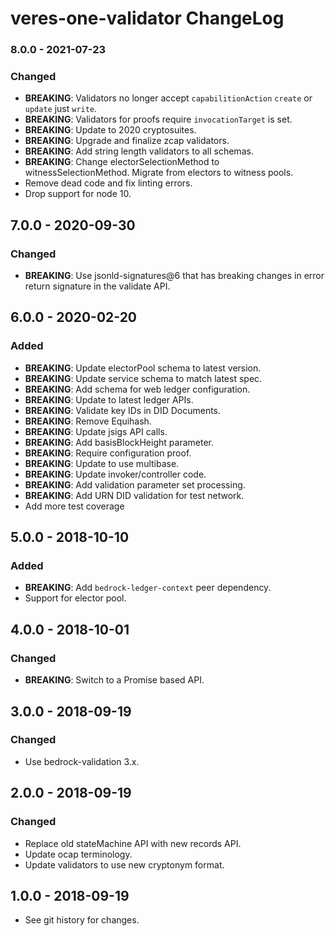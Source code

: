 # veres-one-validator ChangeLog

### 8.0.0 - 2021-07-23

### Changed
- **BREAKING**: Validators no longer accept `capabilitionAction` `create` or `update` just `write`.
- **BREAKING**: Validators for proofs require `invocationTarget` is set.
- **BREAKING**: Update to 2020 cryptosuites.
- **BREAKING**: Upgrade and finalize zcap validators.
- **BREAKING**: Add string length validators to all schemas.
- **BREAKING**: Change electorSelectionMethod to witnessSelectionMethod. Migrate
  from electors to witness pools.
- Remove dead code and fix linting errors.
- Drop support for node 10.

## 7.0.0 - 2020-09-30

### Changed
- **BREAKING**: Use jsonld-signatures@6 that has breaking changes in error
  return signature in the validate API.

## 6.0.0 - 2020-02-20

### Added
- **BREAKING**: Update electorPool schema to latest version.
- **BREAKING**: Update service schema to match latest spec.
- **BREAKING**: Add schema for web ledger configuration.
- **BREAKING**: Update to latest ledger APIs.
- **BREAKING**: Validate key IDs in DID Documents.
- **BREAKING**: Remove Equihash.
- **BREAKING**: Update jsigs API calls.
- **BREAKING**: Add basisBlockHeight parameter.
- **BREAKING**: Require configuration proof.
- **BREAKING**: Update to use multibase.
- **BREAKING**: Update invoker/controller code.
- **BREAKING**: Add validation parameter set processing.
- **BREAKING**: Add URN DID validation for test network.
- Add more test coverage

## 5.0.0 - 2018-10-10

### Added
- **BREAKING**: Add `bedrock-ledger-context` peer dependency.
- Support for elector pool.

## 4.0.0 - 2018-10-01

### Changed
- **BREAKING**: Switch to a Promise based API.

## 3.0.0 - 2018-09-19

### Changed
- Use bedrock-validation 3.x.

## 2.0.0 - 2018-09-19

### Changed
- Replace old stateMachine API with new records API.
- Update ocap terminology.
- Update validators to use new cryptonym format.

## 1.0.0 - 2018-09-19

- See git history for changes.
